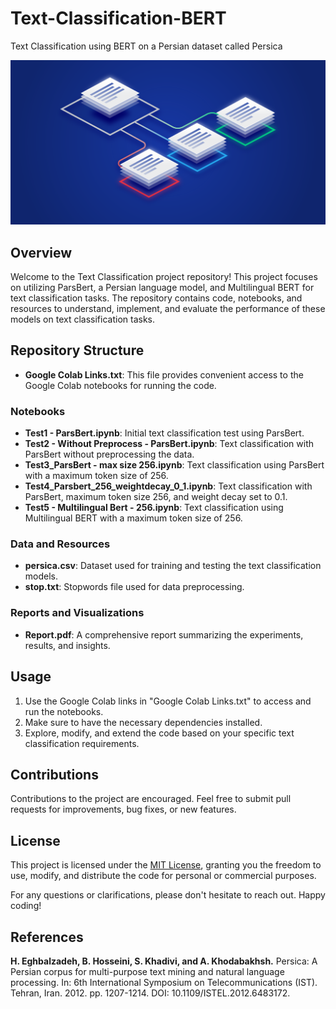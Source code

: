 # Text-Classification-BERT
Text Classification using BERT on a Persian dataset called Persica

![](./TextClassification.png)


## Overview

Welcome to the Text Classification project repository! This project focuses on utilizing ParsBert, a Persian language model, and Multilingual BERT for text classification tasks. The repository contains code, notebooks, and resources to understand, implement, and evaluate the performance of these models on text classification tasks.

## Repository Structure

- **Google Colab Links.txt**: This file provides convenient access to the Google Colab notebooks for running the code.

### Notebooks

- **Test1 - ParsBert.ipynb**: Initial text classification test using ParsBert.
- **Test2 - Without Preprocess - ParsBert.ipynb**: Text classification with ParsBert without preprocessing the data.
- **Test3_ParsBert - max size 256.ipynb**: Text classification using ParsBert with a maximum token size of 256.
- **Test4_Parsbert_256_weightdecay_0_1.ipynb**: Text classification with ParsBert, maximum token size 256, and weight decay set to 0.1.
- **Test5 - Multilingual Bert - 256.ipynb**: Text classification using Multilingual BERT with a maximum token size of 256.

### Data and Resources

- **persica.csv**: Dataset used for training and testing the text classification models.
- **stop.txt**: Stopwords file used for data preprocessing.

### Reports and Visualizations

- **Report.pdf**: A comprehensive report summarizing the experiments, results, and insights.

## Usage

1. Use the Google Colab links in "Google Colab Links.txt" to access and run the notebooks.
2. Make sure to have the necessary dependencies installed.
3. Explore, modify, and extend the code based on your specific text classification requirements.

## Contributions

Contributions to the project are encouraged. Feel free to submit pull requests for improvements, bug fixes, or new features.

## License

This project is licensed under the [MIT License](LICENSE), granting you the freedom to use, modify, and distribute the code for personal or commercial purposes.

For any questions or clarifications, please don't hesitate to reach out. Happy coding!

References
----------------------
**H. Eghbalzadeh, B. Hosseini, S. Khadivi, and A. Khodabakhsh.** Persica: A Persian corpus for multi-purpose text mining and natural language processing. In: 6th International Symposium on Telecommunications (IST). Tehran, Iran. 2012. pp. 1207-1214. DOI: 10.1109/ISTEL.2012.6483172.
